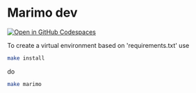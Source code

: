 # Marimo dev

[![Open in GitHub Codespaces](https://github.com/codespaces/badge.svg)](https://codespaces.new/tschm/marimo-dev)

To create a virtual environment based on 'requirements.txt' use

```bash
make install
```

do

```bash
make marimo
```
